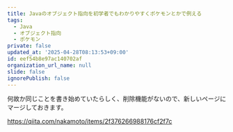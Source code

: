 ```yaml
---
title: Javaのオブジェクト指向を初学者でもわかりやすくポケモンとかで例える
tags:
  - Java
  - オブジェクト指向
  - ポケモン
private: false
updated_at: '2025-04-28T08:13:53+09:00'
id: eef54b8e97ac140702af
organization_url_name: null
slide: false
ignorePublish: false
---
```

何故か同じことを書き始めていたらしく、削除機能がないので、新しいページにマージしておきます。

https://qiita.com/nakamoto/items/2f376266988176cf2f7c
